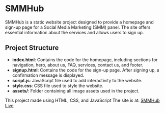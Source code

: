 # SMMHub

SMMHub is a static website project designed to provide a homepage and sign-up page for a Social Media Marketing (SMM) panel. The site offers essential information about the services and allows users to sign up.

## Project Structure

- **index.html**: Contains the code for the homepage, including sections for navigation, hero, about us, FAQ, services, contact us, and footer.
- **signup.html**: Contains the code for the sign-up page. After signing up, a confirmation message is displayed.
- **script.js**: JavaScript file used to add interactivity to the website.
- **style.css**: CSS file used to style the website.
- **assets/**: Folder containing all image assets used in the project.

This project made using HTML, CSS, and JavaScript The site is at: [SMMHub Live](https://maajidawol.github.io/SMMHub/)

